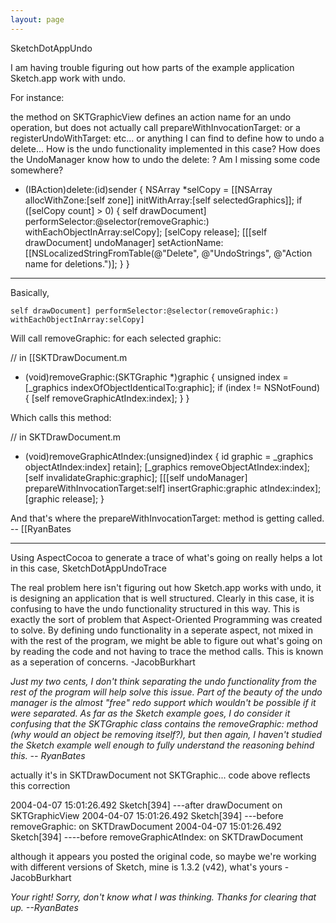 ```yaml
---
layout: page
---
```


SketchDotAppUndo

I am having trouble figuring out how parts of the example application Sketch.app work with undo.

For instance:

the method on SKTGraphicView defines an action name for an undo operation, but does not actually call prepareWithInvocationTarget: or a registerUndoWithTarget: etc... or anything I can find to define how to undo a delete...
How is the undo functionality implemented in this case?  How does the UndoManager know how to undo the delete: ? Am I missing some code somewhere?
    

- (IBAction)delete:(id)sender {
    NSArray *selCopy = [[NSArray allocWithZone:[self zone]] initWithArray:[self selectedGraphics]];
    if ([selCopy count] > 0) {
        self drawDocument] performSelector:@selector(removeGraphic:) withEachObjectInArray:selCopy];
        [selCopy release];
        [[[self drawDocument] undoManager] setActionName:
            [[NSLocalizedStringFromTable(@"Delete", @"UndoStrings", @"Action name for deletions.")];
    }
}



----

Basically,

    self drawDocument] performSelector:@selector(removeGraphic:) withEachObjectInArray:selCopy]

Will call     removeGraphic: for each selected graphic:

    
// in [[SKTDrawDocument.m
- (void)removeGraphic:(SKTGraphic *)graphic {
    unsigned index = [_graphics indexOfObjectIdenticalTo:graphic];
    if (index != NSNotFound) {
        [self removeGraphicAtIndex:index];
    }
}


Which calls this method:

    
// in SKTDrawDocument.m
- (void)removeGraphicAtIndex:(unsigned)index {
    id graphic = _graphics objectAtIndex:index] retain];
    [_graphics removeObjectAtIndex:index];
    [self invalidateGraphic:graphic];
    [[[self undoManager] prepareWithInvocationTarget:self] insertGraphic:graphic atIndex:index];
    [graphic release];
}


And that's where the     prepareWithInvocationTarget: method is getting called. -- [[RyanBates

----

Using AspectCocoa to generate a trace of what's going on really helps a lot in this case, SketchDotAppUndoTrace

The real problem here isn't figuring out how Sketch.app works with undo, it is designing an application that is well structured.  Clearly in this case, it is confusing to have the undo functionality structured in this way.  This is exactly the sort of problem that Aspect-Oriented Programming was created to solve.  By defining undo functionality in a seperate aspect, not mixed in with the rest of the program, we might be able to figure out what's going on by reading the code and not having to trace the method calls.  This is known as a seperation of concerns. -JacobBurkhart

*Just my two cents, I don't think separating the undo functionality from the rest of the program will help solve this issue. Part of the beauty of the undo manager is the almost "free" redo support which wouldn't be possible if it were separated. As far as the Sketch example goes, I do consider it confusing that the SKTGraphic class contains the removeGraphic: method (why would an object be removing itself?), but then again, I haven't studied the Sketch example well enough to fully understand the reasoning behind this. -- RyanBates*

actually it's in SKTDrawDocument not SKTGraphic... code above reflects this correction
    
2004-04-07 15:01:26.492 Sketch[394] ---after drawDocument on SKTGraphicView
2004-04-07 15:01:26.492 Sketch[394] ---before removeGraphic: on SKTDrawDocument
2004-04-07 15:01:26.492 Sketch[394] ----before removeGraphicAtIndex: on SKTDrawDocument

although it appears you posted the original code, so maybe we're working with different versions of Sketch, mine is 1.3.2 (v42), what's yours -JacobBurkhart

*Your right! Sorry, don't know what I was thinking. Thanks for clearing that up. --RyanBates*
